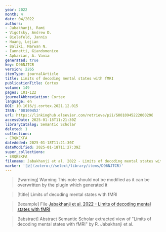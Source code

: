 ```yaml
---
year: 2022
month: 4
date: 04/2022
authors:
- Jabakhanji, Rami
- Vigotsky, Andrew D.
- Bielefeld, Jannis
- Huang, Lejian
- Baliki, Marwan N.
- Iannetti, Giandomenico
- Apkarian, A. Vania
generated: true
key: D96NJTCR
version: 2265
itemType: journalArticle
title: Limits of decoding mental states with fMRI
publicationTitle: Cortex
volume: 149
pages: 101-122
journalAbbreviation: Cortex
language: en
DOI: 10.1016/j.cortex.2021.12.015
ISSN: '00109452'
url: https://linkinghub.elsevier.com/retrieve/pii/S0010945222000296
accessDate: 2025-01-18T11:21:30Z
libraryCatalog: Semantic Scholar
deleted: 1
collections:
- ERQKEKFA
dateAdded: 2025-01-18T11:21:30Z
dateModified: 2025-01-18T11:27:39Z
super_collections:
- ERQKEKFA
filename: Jabakhanji et al. 2022 - Limits of decoding mental states with fMRI
marker: '[🇿](zotero://select/library/items/D96NJTCR)'
---
```



 > 
 > \[!warning\] Warning
 > This note should not be modified as it can be overwritten by the plugin which generated it

 > 
 > \[!title\] Limits of decoding mental states with fMRI

 > 
 > \[!example\] File
 > [Jabakhanji et al. 2022 - Limits of decoding mental states with fMRI](Jabakhanji%20et%20al.%202022%20-%20Limits%20of%20decoding%20mental%20states%20with%20fMRI.pdf)

 > 
 > \[!abstract\] Abstract
 > Semantic Scholar extracted view of "Limits of decoding mental states with fMRI" by R. Jabakhanji et al.
